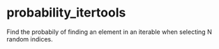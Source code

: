 # probability_itertools
Find the probabily of finding an element in an iterable when selecting N random indices.
